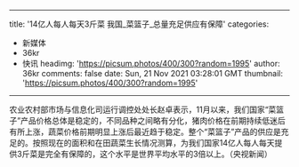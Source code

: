 
---
title: '14亿人每人每天3斤菜 我国_菜篮子_总量充足供应有保障'
categories: 
 - 新媒体
 - 36kr
 - 快讯
headimg: 'https://picsum.photos/400/300?random=1995'
author: 36kr
comments: false
date: Sun, 21 Nov 2021 03:28:01 GMT
thumbnail: 'https://picsum.photos/400/300?random=1995'
---

<div>   
农业农村部市场与信息化司运行调控处处长赵卓表示，11月以来，我们国家“菜篮子”产品价格总体是稳定的，不同品种之间略有分化，猪肉价格在前期持续低迷后有所上涨，蔬菜价格前期明显上涨后最近趋于稳定。整个“菜篮子”产品的供应是充足的。按照现在的面积和在田蔬菜生长情况测算，为我们国家14亿人每人每天提供3斤菜是完全有保障的，这个水平是世界平均水平的3倍以上。（央视新闻）  
</div>
            